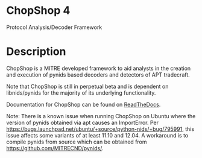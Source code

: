 ChopShop 4
========

Protocol Analysis/Decoder Framework

Description
===========
ChopShop is a MITRE developed framework to aid analysts in the creation and execution of pynids based decoders and detectors of APT tradecraft.

Note that ChopShop is still in perpetual beta and is dependent on libnids/pynids for the majority of its underlying functionality.

Documentation for ChopShop can be found on
[ReadTheDocs](https://chopshop.readthedocs.org/).


Note: There is a known issue when running ChopShop on Ubuntu where the version of pynids obtained via apt causes an ImportError.  Per https://bugs.launchpad.net/ubuntu/+source/python-nids/+bug/795991, this issue affects some variants of at least 11.10 and 12.04.  A workaround is to compile pynids from source which can be obtained from https://github.com/MITRECND/pynids/.
